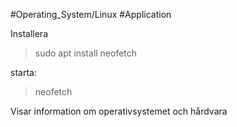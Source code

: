 #Operating_System/Linux #Application 

Installera
>sudo apt install neofetch

starta:
>neofetch


Visar information om operativsystemet och hårdvara
